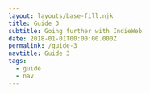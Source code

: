 ```yaml
---
layout: layouts/base-fill.njk
title: Guide 3
subtitle: Going further with IndieWeb
date: 2018-01-01T00:00:00.000Z
permalink: /guide-3
navtitle: Guide 3
tags:
  - guide
  - nav
---
```

